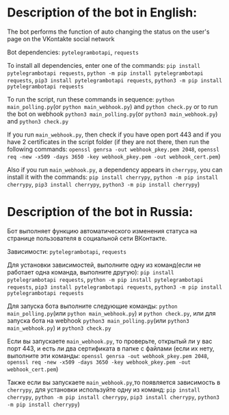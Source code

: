 # Description of the bot in English:
The bot performs the function of auto changing the status on the user's page on the VKontakte social network

Bot dependencies: `pytelegrambotapi`, `requests`

To install all dependencies, enter one of the commands: `pip install pytelegrambotapi requests`, `python -m pip install pytelegrambotapi requests`, `pip3 install pytelegrambotapi requests`, `python3 -m pip install pytelegrambotapi requests`

To run the script, run these commands in sequence: `python main_polling.py`(or `python main_webhook.py`) and `python check.py` or to run the bot on webhook `python3 main_polling.py`(or `python3 main_webhook.py`) and `python3 check.py`

If you run `main_webhook.py`, then check if you have open port 443 and if you have 2 certificates in the script folder (if they are not there, then run the following commands: `openssl genrsa -out webhook_pkey.pem 2048`, `openssl req -new -x509 -days 3650 -key webhook_pkey.pem -out webhook_cert.pem`)

Also if you run `main_webhook.py`, a dependency appears in `cherrypy`, you can install it with the commands: `pip install cherrypy`, `python -m pip install cherrypy`, `pip3 install cherrypy`, `python3 -m pip install cherrypy`)

# Description of the bot in Russia:
Бот выполняет функцию автоматического изменения статуса на странице пользователя в социальной сети ВКонтакте.

Зависимости: `pytelegrambotapi`, `requests`

Для установки зависимостей, выполните одну из команд(если не работает одна команда, выполните другую): `pip install pytelegrambotapi requests`, `python -m pip install pytelegrambotapi requests`, `pip3 install pytelegrambotapi requests`, `python3 -m pip install pytelegrambotapi requests`

Для запуска бота выполните следующие команды: `python main_polling.py`(или `python main_webhook.py`) и `python check.py`, или для запуска бота на webhook `python3 main_polling.py`(или `python3 main_webhook.py`) и `python3 check.py`

Если вы запускаете `main_webhook.py`, то проверьте, открытый ли у вас порт 443, и есть ли два сертификата в папке с файлами (если их нету, выполните эти команды: `openssl genrsa -out webhook_pkey.pem 2048`, `openssl req -new -x509 -days 3650 -key webhook_pkey.pem -out webhook_cert.pem`)

Также если вы запускаете `main_webhook.py`,то появляется зависимость в `cherrypy`, для установки используйте одну из команд: `pip install cherrypy`, `python -m pip install cherrypy`, `pip3 install cherrypy`, `python3 -m pip install cherrypy`)

